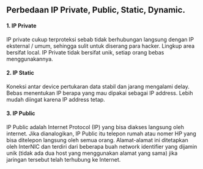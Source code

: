 ## Perbedaan IP Private, Public, Static, Dynamic.


<H4>1. IP Private</H4>

<p>IP private cukup terproteksi sebab tidak berhubungan langsung dengan IP eksternal / umum, sehingga sulit untuk diserang para hacker.
Lingkup area bersifat local.
IP Private tidak bersifat unik, setiap orang bebas menggunakannya.</p>

<h4>2. IP Static</h4>

<p>Koneksi antar device pertukaran data stabil dan jarang mengalami delay.
Bebas menentukan IP berapa yang mau dipakai sebagai IP address.
Lebih mudah diingat karena IP address tetap.</p>

<h4>3. IP Public</h4>
<p>IP Public adalah Internet Protocol (IP) yang bisa diakses langsung oleh internet. Jika dianalogikan, IP Public itu telepon rumah atau nomer HP yang bisa ditelepon langsung oleh semua orang. Alamat-alamat ini ditetapkan oleh InterNIC dan terdiri dari beberapa buah network identifier yang dijamin unik (tidak ada dua host yang menggunakan alamat yang sama) jika jaringan tersebut telah terhubung ke Internet.</p>

